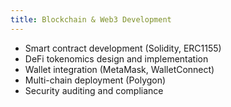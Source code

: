 ```yaml
---
title: Blockchain & Web3 Development
---
```


- Smart contract development (Solidity, ERC1155)
- DeFi tokenomics design and implementation
- Wallet integration (MetaMask, WalletConnect)
- Multi-chain deployment (Polygon)
- Security auditing and compliance
